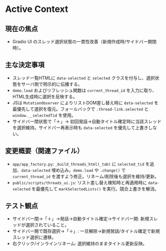 # Active Context

## 現在の焦点
- Gradio UI のスレッド選択状態の一貫性改善（新規作成時/サイドバー開閉時）。

## 主な決定事項
- スレッド一覧HTMLに `data-selected` と `selected` クラスを付与し、選択状態をサーバ側で明示的に伝播する。
- `demo.load` およびリフレッシュ関数は `current_thread_id` を入力に取り、HTML生成時に選択を反映する。
- JSは `MutationObserver` によりリストDOM差し替え時に `data-selected` を最優先して選択を復元。フォールバックで `.thread-link.selected` と `window.__selectedTid` を使用。
- サイドバー閉状態で「＋」→ 初回発話→自動タイトル確定時に当該スレッドを選択維持。サイドバー再表示時も `data-selected` を優先して上書きしない。

## 変更概要（関連ファイル）
- `app/app_factory.py`: `_build_threads_html(_tab)` に `selected_tid` を追加、`data-selected` 埋め込み。`demo.load` や `.change()` で `current_thread_id` を渡すよう修正。リネーム/削除後も選択を維持/更新。
- `public/scripts/threads_ui.js`: リスト差し替え検知時と再適用時に `data-selected` を最優先して `markSelectedLists()` を実行。競合上書きを解消。

## テスト観点
- サイドバー閉→「＋」→発話→自動タイトル確定→サイドバー開: 新規スレッドが選択されていること。
- サイドバー開で既存選択→「＋」: 一旦解除→新規発話/タイトル確定で新規スレッド選択に遷移。
- 右クリック/インラインリネーム: 選択維持のままタイトル更新反映。


